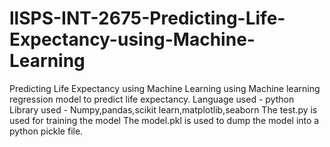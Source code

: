 # llSPS-INT-2675-Predicting-Life-Expectancy-using-Machine-Learning
Predicting Life Expectancy using Machine Learning
using Machine learning regression model to predict life expectancy.
Language used - python
Library used - Numpy,pandas,scikit learn,matplotlib,seaborn
The test.py is used for training the model
The model.pkl is used to dump the model into a python pickle file.

